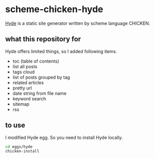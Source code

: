 # scheme-chicken-hyde

[Hyde](http://wiki.call-cc.org/eggref/4/hyde) is a static site generator written by scheme language CHICKEN.

## what this repository for

Hyde offers limited things, so I added following items.

- toc (table of contents)
- list all posts
- tags cloud
- list of posts grouped by tag
- related articles
- pretty url 
- date string from file name
- keyword search
- sitemap
- rss

## to use
I modified Hyde egg. So you need to install Hyde locally.
```bash
cd eggs/hyde
chicken-install
```
